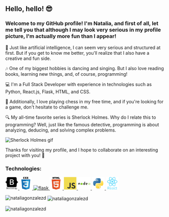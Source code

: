 ## Hello, hello! 😎
### Welcome to my GitHub profile! I'm Natalia, and first of all, let me tell you that although I may look very serious in my profile picture, I'm actually more fun than I appear!

🤖 Just like artificial intelligence, I can seem very serious and structured at first. But if you get to know me better, you'll realize that I also have a creative and fun side.

🎶 One of my biggest hobbies is dancing and singing. But I also love reading books, learning new things, and, of course, programming!

💻 I'm a Full Stack Developer with experience in technologies such as Python, React.js, Flask, HTML, and CSS.

👑 Additionally, I love playing chess in my free time, and if you're looking for a game, don't hesitate to challenge me.

🔍 My all-time favorite series is Sherlock Holmes. Why do I relate this to programming? Well, just like the famous detective, programming is about analyzing, deducing, and solving complex problems.

![Sherlock Holmes gif](https://media.tenor.com/O1qxXe3gu2IAAAAC/sherlock-benedict-cumberbatch.gif)

Thanks for visiting my profile, and I hope to collaborate on an interesting project with you! 🤝

<h3 align="left">Technologies:</h3>
<p align="left"> <a href="https://getbootstrap.com" target="_blank" rel="noreferrer"> <img src="https://raw.githubusercontent.com/devicons/devicon/master/icons/bootstrap/bootstrap-plain-wordmark.svg" alt="bootstrap" width="40" height="40"/> </a> <a href="https://www.w3schools.com/css/" target="_blank" rel="noreferrer"> <img src="https://raw.githubusercontent.com/devicons/devicon/master/icons/css3/css3-original-wordmark.svg" alt="css3" width="40" height="40"/> </a> <a href="https://flask.palletsprojects.com/" target="_blank" rel="noreferrer"> <img src="https://www.vectorlogo.zone/logos/pocoo_flask/pocoo_flask-icon.svg" alt="flask" width="40" height="40"/> </a> <a href="https://www.w3.org/html/" target="_blank" rel="noreferrer"> <img src="https://raw.githubusercontent.com/devicons/devicon/master/icons/html5/html5-original-wordmark.svg" alt="html5" width="40" height="40"/> </a> <a href="https://developer.mozilla.org/en-US/docs/Web/JavaScript" target="_blank" rel="noreferrer"> <img src="https://raw.githubusercontent.com/devicons/devicon/master/icons/javascript/javascript-original.svg" alt="javascript" width="40" height="40"/> </a> <a href="https://nodejs.org" target="_blank" rel="noreferrer"> <img src="https://raw.githubusercontent.com/devicons/devicon/master/icons/nodejs/nodejs-original-wordmark.svg" alt="nodejs" width="40" height="40"/> </a> <a href="https://www.python.org" target="_blank" rel="noreferrer"> <img src="https://raw.githubusercontent.com/devicons/devicon/master/icons/python/python-original.svg" alt="python" width="40" height="40"/> </a> <a href="https://reactjs.org/" target="_blank" rel="noreferrer"> <img src="https://raw.githubusercontent.com/devicons/devicon/master/icons/react/react-original-wordmark.svg" alt="react" width="40" height="40"/> </a> </p>

<p><img align="left" src="https://github-readme-stats.vercel.app/api/top-langs?username=nataliagonzalezd&show_icons=true&locale=en&layout=compact" alt="nataliagonzalezd" /></p>

<p>&nbsp;<img align="center" src="https://github-readme-stats.vercel.app/api?username=nataliagonzalezd&show_icons=true&locale=en" alt="nataliagonzalezd" /></p>

<p><img align="center" src="https://github-readme-streak-stats.herokuapp.com/?user=nataliagonzalezd&" alt="nataliagonzalezd" /></p>

